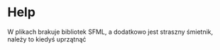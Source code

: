# Help

W plikach brakuje bibliotek SFML, a dodatkowo jest straszny śmietnik, należy to kiedyś uprzątnąć
